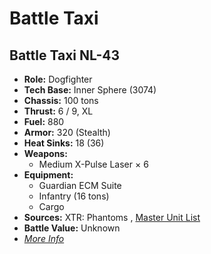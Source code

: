 # Battle Taxi 

## Battle Taxi NL-43 

- **Role:** Dogfighter 
- **Tech Base:** Inner Sphere (3074) 
- **Chassis:** 100 tons 
- **Thrust:** 6 / 9, XL 
- **Fuel:** 880 
- **Armor:** 320 (Stealth) 
- **Heat Sinks:** 18 (36) 
- **Weapons:** 
  - Medium X-Pulse Laser × 6 
- **Equipment:** 
  - Guardian ECM Suite 
  - Infantry (16 tons) 
  - Cargo 
- **Sources:** XTR: Phantoms , [Master Unit List](http://masterunitlist.info/Unit/Details/5610) 
- **Battle Value:** Unknown 
- [*More Info*](battle_taxi/battle_taxi_nl-43.md) 

